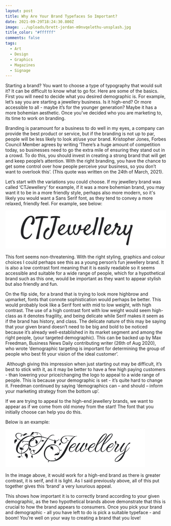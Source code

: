 ```yaml
---
layout: post
title: Why Are Your Brand Typefaces So Important?
date: 2021-09-29T18:24:30.800Z
image: ../uploads/brett-jordan-m9nvqelethu-unsplash.jpg
title_color: "#ffffff"
comments: false
tags:
  - Art
  - Design
  - Graphics
  - Magazines
  - Signage
---
```

<!--StartFragment-->

Starting a brand? You want to choose a type of typography that would suit it? It can be difficult to know what to go for. Here are some of the basics. First you will need to decide what you desired demographic is. For example, let’s say you are starting a jewellery business. Is it high-end? Or more accessible to all - maybe it’s for the younger generation? Maybe it has a more bohemian aesthetic. Once you’ve decided who you are marketing to, its time to work on branding. 

Branding is paramount for a business to do well in my eyes, a company can provide the best product or service, but if the branding is not up to par, people will be less likely to look at/use your brand. Kristopher Jones, Forbes Council Member agrees by writing ‘There’s a huge amount of competition today, so businesses need to go the extra mile of ensuring they stand out in a crowd. To do this, you should invest in creating a strong brand that will get and keep people’s attention. With the right branding, you have the chance to get some control over how people perceive your business, so you don’t want to overlook this’. (This quote was written on the 24th of March, 2021). 

Let’s start with the variations you could choose. If my jewellery brand was called ‘CTJewellery’ for example, if it was a more bohemian brand, you may want it to be in a more friendly style, perhaps also more modern, so it's likely you would want a Sans Serif font, as they tend to convey a more relaxed, friendly feel. For example, see below: 

!['CTJewellery' with a non-threatening visual style.](../uploads/capture.png "'CTJewellery' with a non-threatening visual style.")

This font seems non-threatening. With the right styling, graphics and colour choices I could perhaps see this as a young person’s fun jewellery brand. It is also a low contrast font meaning that it is easily readable so it seems accessible and suitable for a wide range of people, which for a hypothetical brand such as this one, would be important as they want to appear stylish but also friendly and fun.

On the flip side, for a brand that is trying to look more highbrow and upmarket, fonts that connote sophistication would perhaps be better. This would probably look like a Serif font with mid to low weight, with high contrast. The use of a high contrast font with low weight would seem high-class as it denotes fragility, and being delicate while Serif makes it seem as if the brand has history, and class. The delicate nature of this may be saying that your given brand doesn’t need to be big and bold to be noticed because it’s already well-established in its market segment and among the right people, (your targeted demographic). This can be backed up by Max Freedman, Business News Daily contributing writer (26th of Aug 2020), who wrote ‘demographic targeting is important for determining the group of people who best fit your vision of the ideal customer’. 

 Although giving this impression when just starting out may be difficult, it’s best to stick with it, as it may be better to have a few high paying customers - than lowering your price/changing the logo to appeal to a wide range of people. This is because your demographic is set - it’s quite hard to change it. Freedman continued by saying ‘demographics can – and should – inform your marketing strategy from the bottom up’.

If we are trying to appeal to the high-end jewellery brands, we want to appear as if we come from old money from the start! The font that you initially choose can help you do this.

Below is an example:

!['CTJewellery' in a more up market font.](../uploads/capture-2-2-.png "'CTJewellery' in a more up market font.")

In the image above, it would work for a high-end brand as there is greater contrast, it is serif, and it is light. As I said previously above, all of this put together gives this ‘brand’ a very luxurious appeal. 

This shows how important it is to correctly brand according to your given demographic, as the two hypothetical brands above demonstrate that this is crucial to how the brand appears to consumers. Once you pick your brand and demographic - all you have left to do is pick a suitable typeface - and boom! You’re well on your way to creating a brand that you love!

<!--EndFragment-->